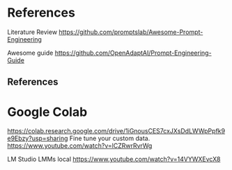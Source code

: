 




# References

Literature Review
https://github.com/promptslab/Awesome-Prompt-Engineering


Awesome guide
https://github.com/OpenAdaptAI/Prompt-Engineering-Guide



## References
# Google Colab 
https://colab.research.google.com/drive/1iGnousCES7cxJXsDdLWWpPpfk9e9Ebzy?usp=sharing
Fine tune your custom data.
https://www.youtube.com/watch?v=lCZRwrRvrWg


LM Studio LMMs local
https://www.youtube.com/watch?v=14VYWXEvcX8